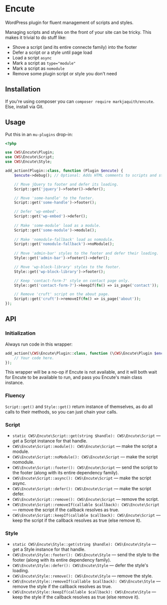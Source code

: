 # Encute

WordPress plugin for fluent management of scripts and styles.

Managing scripts and styles on the front of your site can be tricky. This makes it trivial to do stuff like:

- Shove a script (and its entire connecte family) into the footer
- Defer a script or a style until page load
- Load a script `async`
- Mark a script as `type="module"`
- Mark a script as `nomodule`
- Remove some plugin script or style you don't need

## Installation

If you're using composer you can `composer require markjaquith/encute`. Else, install via Git.

## Usage

Put this in an `mu-plugins` drop-in:

```php
<?php

use CWS\Encute\Plugin;
use CWS\Encute\Script;
use CWS\Encute\Style;

add_action(Plugin::class, function (Plugin $encute) {
	$encute->debug(); // Optional: Adds HTML comments to scripts and styles, making it easier to see the handle.

	// Move jQuery to footer and defer its loading.
	Script::get('jquery')->footer()->defer();

	// Move 'some-handle' to the footer.
	Script::get('some-handle')->footer();

	// Defer 'wp-embed'.
	Script::get('wp-embed')->defer();
	
	// Make 'some-module' load as a module.
	Script::get('some-module')->module();
	
	// Make 'nomodule-fallback' load as nomodule.
	Script::get('nomodule-fallback')->noModule();
	
	// Move 'admin-bar' styles to the footer and defer their loading.
	Style::get('admin-bar')->footer()->defer();

	// Move 'wp-block-library' styles to the footer.
	Style::get('wp-block-library')->footer();

	// Keep 'contact-form-7' style on contact page only.
	Style::get('contact-form-7')->keepIf(fn() => is_page('contact'));

	// Remove 'cruft' script on the about page.
	Script::get('cruft')->removeIf(fn() => is_page('about'));
});
```

## API

### Initialization

Always run code in this wrapper:

```php
add_action(\CWS\Encute\Plugin::class, function (\CWS\Encute\Plugin $encute) {
	// Your code here.
});
```

This wrapper will be a no-op if Encute is not available, and it will both wait for Encute to be available to run, and pass you Encute's main class instance.

### Fluency

`Script::get()` and `Style::get()` return instance of themselves, as do all calls to their methods, so you can just chain your calls.

### Script

- `static CWS\Encute\Script::get(string $handle): CWS\Encute\Script` — get a Script instance for that handle.
- `CWS\Encute\Script::module(): CWS\Encute\Script` — make the script a module.
- `CWS\Encute\Script::noModule(): CWS\Encute\Script` — make the script nomodule.
- `CWS\Encute\Script::footer(): CWS\Encute\Script` — send the script to the footer (along with its entire dependency family).
- `CWS\Encute\Script::async(): CWS\Encute\Script` — make the script async.
- `CWS\Encute\Script::defer(): CWS\Encute\Script` — make the script defer.
- `CWS\Encute\Script::remove(): CWS\Encute\Script` — remove the script.
- `CWS\Encute\Script::removeIf(callable $callback): CWS\Encute\Script` — remove the script if the callback resolves as true.
- `CWS\Encute\Script::keepIf(callable $callback): CWS\Encute\Script` — keep the script if the callback resolves as true (else remove it).

### Style

- `static CWS\Encute\Style::get(string $handle): CWS\Encute\Style` — get a Style instance for that handle.
- `CWS\Encute\Style::footer(): CWS\Encute\Style` — send the style to the footer (along with its entire dependency family).
- `CWS\Encute\Style::defer(): CWS\Encute\Style` — defer the style's loading.
- `CWS\Encute\Style::remove(): CWS\Encute\Style` — remove the style.
- `CWS\Encute\Style::removeIf(callable $callback): CWS\Encute\Style` — remove the style if the callback resolves as true.
- `CWS\Encute\Style::keepIf(callable $callback): CWS\Encute\Style` — keep the style if the callback resolves as true (else remove it).
